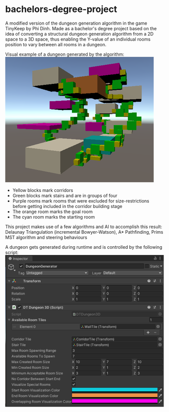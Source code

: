 # bachelors-degree-project
A modified version of the dungeon generation algorithm in the game TinyKeep by Phi Dinh. Made as a bachelor's degree project based on the idea of converting a structural dungeon generation algorithm from a 2D space to a 3D space, thus enabling the Y-value of an individual rooms position to vary between all rooms in a dungeon.

Visual example of a dungeon generated by the algorithm:
![Dungeon generation example](/images/Pilottest_Dungeon_3.png)
* Yellow blocks mark corridors
* Green blocks mark stairs and are in groups of four
* Purple rooms mark rooms that were excluded for size-restrictions before getting included in the corridor building stage
* The orange room marks the goal room
* The cyan room marks the starting room

This project makes use of a few algorithms and AI to accomplish this result: Delaunay Triangulation (incremental Bowyer-Watson), A* Pathfinding, Prims MST algorithm and steering behaviours

A dungeon gets generated during runtime and is controlled by the following script:
![Dungeon generation script](/images/DT_dungeon_generation_script.png)
